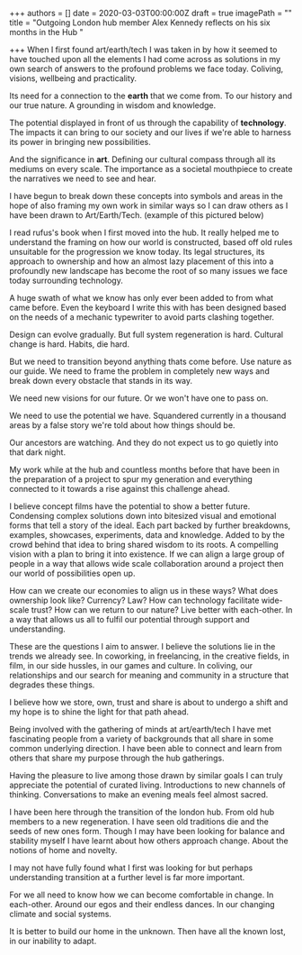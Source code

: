 +++
authors = []
date = 2020-03-03T00:00:00Z
draft = true
imagePath = ""
title = "Outgoing London hub member Alex Kennedy reflects on his six months in the Hub "

+++
When I first found art/earth/tech I was taken in by how it seemed to have touched upon all the elements I had come across as solutions in my own search of answers to the profound problems we face today. Coliving, visions, wellbeing and practicality.

Its need for a connection to the **earth** that we come from. To our history and our true nature. A grounding in wisdom and knowledge.

The potential displayed in front of us through the capability of **technology**. The impacts it can bring to our society and our lives if we're able to harness its power in bringing new possibilities.

And the significance in **art**. Defining our cultural compass through all its mediums on every scale. The importance as a societal mouthpiece to create the narratives we need to see and hear.

I have begun to break down these concepts into symbols and areas in the hope of also framing my own work in similar ways so I can draw others as I have been drawn to Art/Earth/Tech. (example of this pictured below)

I read rufus's book when I first moved into the hub. It really helped me to understand the framing on how our world is constructed, based off old rules unsuitable for the progression we know today. Its legal structures, its approach to ownership and how an almost lazy placement of this into a profoundly new landscape has become the root of so many issues we face today surrounding technology.

A huge swath of what we know has only ever been added to from what came before. Even the keyboard I write this with has been designed based on the needs of a mechanic typewriter to avoid parts clashing together.

Design can evolve gradually. But full system regeneration is hard. Cultural change is hard. Habits, die hard.

But we need to transition beyond anything thats come before. Use nature as our guide. We need to frame the problem in completely new ways and break down every obstacle that stands in its way.

We need new visions for our future. Or we won't have one to pass on.

We need to use the potential we have. Squandered currently in a thousand areas by a false story we're told about how things should be.

Our ancestors are watching. And they do not expect us to go quietly into that dark night.

My work while at the hub and countless months before that have been in the preparation of a project to spur my generation and everything connected to it towards a rise against this challenge ahead.

I believe concept films have the potential to show a better future. Condensing complex solutions down into bitesized visual and emotional forms that tell a story of the ideal. Each part backed by further breakdowns, examples, showcases, experiments, data and knowledge. Added to by the crowd behind that idea to bring shared wisdom to its roots. A compelling vision with a plan to bring it into existence. If we can align a large group of people in a way that allows wide scale collaboration around a project then our world of possibilities open up.

How can we create our economies to align us in these ways? What does ownership look like? Currency? Law? How can technology facilitate wide-scale trust? How can we return to our nature? Live better with each-other. In a way that allows us all to fulfil our potential through support and understanding.

These are the questions I aim to answer. I believe the solutions lie in the trends we already see. In coworking, in freelancing, in the creative fields, in film, in our side hussles, in our games and culture. In coliving, our relationships and our search for meaning and community in a structure that degrades these things.

I believe how we store, own, trust and share is about to undergo a shift and my hope is to shine the light for that path ahead.

Being involved with the gathering of minds at art/earth/tech I have met fascinating people from a variety of backgrounds that all share in some common underlying direction. I have been able to connect and learn from others that share my purpose through the hub gatherings.

Having the pleasure to live among those drawn by similar goals I can truly appreciate the potential of curated living. Introductions to new channels of thinking. Conversations to make an evening meals feel almost sacred.

I have been here through the transition of the london hub. From old hub members to a new regeneration. I have seen old traditions die and the seeds of new ones form. Though I may have been looking for balance and stability myself I have learnt about how others approach change. About the notions of home and novelty.

I may not have fully found what I first was looking for but perhaps understanding transition at a further level is far more important.

For we all need to know how we can become comfortable in change. In each-other. Around our egos and their endless dances. In our changing climate and social systems.

It is better to build our home in the unknown. Then have all the known lost, in our inability to adapt.